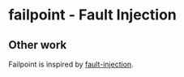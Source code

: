 # failpoint - Fault Injection









## Other work

Failpoint is inspired by [fault-injection](https://crates.io/crates/fault-injection).
